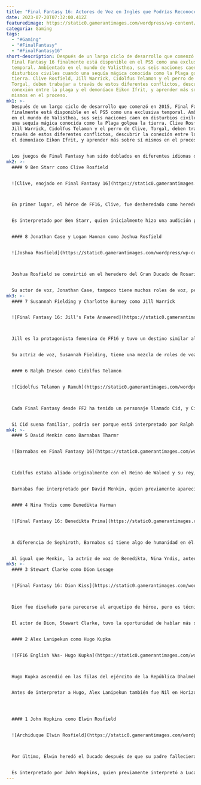 ```yaml
---
title: "Final Fantasy 16: Actores de Voz en Inglés que Podrías Reconocer."
date: 2023-07-20T07:32:00.412Z
featuredimage: https://static0.gamerantimages.com/wordpress/wp-content/uploads/2023/07/final-fantasy-16-english-voice-actors-you-might-recognize.jpg?q=50&fit=contain&w=1140&h=&dpr=1.5
categoria: Gaming
tags:
  - "#Gaming"
  - "#FinalFantasy"
  - "#FinalFantasy16"
short-description: Después de un largo ciclo de desarrollo que comenzó en 2015,
  Final Fantasy 16 finalmente está disponible en el PS5 como una exclusiva
  temporal. Ambientado en el mundo de Valisthea, sus seis naciones caen en
  disturbios civiles cuando una sequía mágica conocida como la Plaga golpea la
  tierra. Clive Rosfield, Jill Warrick, Cidolfus Telamon y el perro de Clive,
  Torgal, deben trabajar a través de estos diferentes conflictos, descubrir la
  conexión entre la plaga y el demoníaco Eikon Ifrit, y aprender más sobre sí
  mismos en el proceso.
mk1: >-
  Después de un largo ciclo de desarrollo que comenzó en 2015, Final Fantasy 16
  finalmente está disponible en el PS5 como una exclusiva temporal. Ambientado
  en el mundo de Valisthea, sus seis naciones caen en disturbios civiles cuando
  una sequía mágica conocida como la Plaga golpea la tierra. Clive Rosfield,
  Jill Warrick, Cidolfus Telamon y el perro de Clive, Torgal, deben trabajar a
  través de estos diferentes conflictos, descubrir la conexión entre la plaga y
  el demoníaco Eikon Ifrit, y aprender más sobre sí mismos en el proceso.


  Los juegos de Final Fantasy han sido doblados en diferentes idiomas durante los últimos 20 años y han contado con una amplia gama de talentos. Los fans todavía se emocionan con el hecho de que Wakka de FF10 esté doblado por John DiMaggio (Bender de Futurama), y Rikku sea uno de los papeles más memorables de Tara Strong, junto con Bubbles de Las Chicas Superpoderosas y Harley Quinn. Pero también podrían reconocer a los actores de voz en inglés de Final Fantasy 16 en estos otros trabajos.
mk2: >-
  #### 9 Ben Starr como Clive Rosfield


  ![Clive, enojado en Final Fantasy 16](https://static0.gamerantimages.com/wordpress/wp-content/uploads/2023/07/ff16-clive-best-accessories.jpg?q=50&fit=crop&w=1500&dpr=1.5 "Clive, enojado en Final Fantasy 16")



  En primer lugar, el héroe de FF16, Clive, fue desheredado como heredero del Gran Ducado de Rosaria porque carecía de la magia que su hermano menor, Joshua, tenía. Después de la muerte de su padre y Joshua, fue traicionado por su madre, Anabella, y convertido en esclavo por el reino de Sanbreque. Escapa para unirse al grupo rebelde de Cidolfus y liberar a Jill Warrick, para que puedan salvar a Valisthea de la Plaga.


  Es interpretado por Ben Starr, quien inicialmente hizo una audición para un papel más pequeño hasta que los directores del doblaje quedaron lo suficientemente impresionados como para darle el papel principal. Starr no tiene muchos otros roles de voz, aparte de Sharp, el mercenario pitio en Arknights. Sin embargo, tiene muchos roles en películas y series de acción en vivo, como en la serie de Netflix You, y la comedia You & Me. Su papel más conocido en acción en vivo sería el de Dr. Christopher Priestley en la serie dramática Jamestown.


  #### 8 Jonathan Case y Logan Hannan como Joshua Rosfield


  ![Joshua Rosfield](https://static0.gamerantimages.com/wordpress/wp-content/uploads/2023/06/screenshot-2023-06-20-at-18-34-16-cropped.jpg?q=50&fit=crop&w=1500&dpr=1.5 "Joshua Rosfield")



  Joshua Rosfield se convirtió en el heredero del Gran Ducado de Rosaria por insistencia de su madre, Anabella, porque podía controlar el poder de su Eikon de fuego, Phoenix. Aunque no estaba dispuesto a tomar el cargo, pudo invocar a Phoenix cuando Rosaria fue atacada, y su padre fue asesinado frente a él. Aparentemente fue asesinado cuando Ifrit despertó y luchó de regreso.


  Su actor de voz, Jonathan Case, tampoco tiene muchos roles de voz, pero tiene algunos en acción en vivo. Aparece en la película post-apocalíptica Undergods como Will, y apareció en la serie de drama médico del Reino Unido Holby City. Su versión más joven fue interpretada por Logan Hannan, quien también interpretó a Hugo en los juegos A Plague Tale, y a Custard en Earwig y The Witch.
mk3: >-
  #### 7 Susannah Fielding y Charlotte Burney como Jill Warrick


  ![Final Fantasy 16: Jill's Fate Answered](https://static0.gamerantimages.com/wordpress/wp-content/uploads/2023/06/final-fantasy-16-does-jill-die-answered.jpg?q=50&fit=crop&w=1500&dpr=1.5 "Final Fantasy 16: Jill's Fate Answered")



  Jill es la protagonista femenina de FF16 y tuvo un destino similar al de Clive. Era la princesa de los Territorios del Norte hasta que fueron destruidos y la mantuvieron en Rosaria como rehén político. Fue criada junto a Clive y Joshua hasta que Sanbreque atacó, donde sus poderes como Dominante del Eikon de Hielo, Shiva, despertaron. Después de eso, fue hecha esclava del Reino de Hierro hasta que huyó con Clive y Cidolfus.


  Su actriz de voz, Susannah Fielding, tiene una mezcla de roles de voz y actuación en vivo. Apareció en Life, un drama con el quinto Doctor Who Pete Davison, y la serie de comedia This Time with Alan Partridge como Jennie Gresham. Vocálicamente, fue Eschers en Necromunda: Hired Gun, y Aurora en Dragon Quest Heroes. La versión más joven de Jill fue interpretada por Charlotte Burney, quien anteriormente interpretó a Amicia en los juegos de A Plague Tale.


  #### 6 Ralph Ineson como Cidolfus Telamon


  ![Cidolfus Telamon y Ramuh](https://static0.gamerantimages.com/wordpress/wp-content/uploads/2023/06/cidolfus-telamon-1.jpg?q=50&fit=crop&w=1500&dpr=1.5 "Cidolfus Telamon y Ramuh")



  Cada Final Fantasy desde FF2 ha tenido un personaje llamado Cid, y Cidolfus Telamon es la adición de FF16 a la colección "Cid". Es el Dominante del Eikon de Trueno, Ramuh, y el líder de un grupo rebelde que busca liberar a los usuarios de magia de la esclavitud. Lleva a Clive y Jill a su causa para salvar a Valisthea de la Plaga.


  Si Cid suena familiar, podría ser porque está interpretado por Ralph Ineson. Anteriormente interpretó a Lorath en Diablo IV, a Hunter en The Dark Crystal: Age of Resistance y a Charles Vane en Assassin's Creed 4: Black Flag. Además de sus apariciones en Star Wars: Los últimos Jedi, La balada de Buster Scruggs, Chernobyl y Guardianes de la Galaxia.
mk4: >-
  #### 5 David Menkin como Barnabas Tharmr


  ![Barnabas en Final Fantasy 16](https://static0.gamerantimages.com/wordpress/wp-content/uploads/2023/07/barnabas-in-final-fantasy-16.jpg?q=50&fit=crop&w=1500&dpr=1.5 "Barnabas en Final Fantasy 16")



  Cidolfus estaba aliado originalmente con el Reino de Waloed y su rey, Barnabas Thamr, hasta que tuvieron una "diferencia de visión". Específicamente, Barnabas, el Dominante del Eikon de la Oscuridad, Odin, creció en un culto que adoraba a Ultima, la entidad gestáltica de una civilización alienígena que había caído previamente ante la Plaga. En resumen, lo que Sephiroth es para Jenova, Barnabas lo es para Ultima.


  Barnabas fue interpretado por David Menkin, quien previamente apareció en FFXIV: Shadowbringers como Magnus, a quien Menkin acredita por ayudarlo a conseguir el papel. También interpretó a los Rangers y Corroserum en Arknights, a Luke Skywalker en Lego Star Wars: The Skywalker Saga, a Dag en Assassin's Creed: Valhalla, y tal vez lo más curioso de todo, a Jack y Porter en la serie CGI Thomas y sus amigos.


  #### 4 Nina Yndis como Benedikta Harman


  ![Final Fantasy 16: Benedikta Prima](https://static0.gamerantimages.com/wordpress/wp-content/uploads/2023/07/final-fantasy-16-benedikta-primed.jpg?q=50&fit=crop&w=1500&dpr=1.5 "Final Fantasy 16: Benedikta Prima")



  A diferencia de Sephiroth, Barnabas sí tiene algo de humanidad en él. Fue quien acogió a Benedikta después de que él y Cid la rescataran de la esclavitud. Pero una vez que Cidolfus la dejó y dejó Waloed, se volvió en su contra, convirtiéndose en la líder de la unidad "de inteligencia" de Waloed. Es un papel que se adapta a su personalidad clínica y controladora, y el hecho de ser la Dominante del Eikon del Viento, Garuda, la hace aún más formidable.


  Al igual que Menkin, la actriz de voz de Benedikta, Nina Yndis, anteriormente apareció en FF14: Shadowbringers como Uimet y no supo que el proyecto era un juego de Final Fantasy hasta casi al final de la grabación. Previamente interpretó a Edna en Bravely Default, a Birna en Assassin's Creed Valhalla y tuvo una aparición en vivo como Kavetka en la serie Peaky Blinders.
mk5: >-
  #### 3 Stewart Clarke como Dion Lesage


  ![Final Fantasy 16: Dion Kiss](https://static0.gamerantimages.com/wordpress/wp-content/uploads/2023/06/final-fantasy-16-dion-kiss.jpg?q=50&fit=crop&w=1500&dpr=1.5 "Final Fantasy 16: Dion Kiss")



  Dion fue diseñado para parecerse al arquetipo de héroe, pero es técnicamente un rival de Clive como el Príncipe Heredero de Sanbreque y el Dominante del Eikon de la Luz, Bahamut. También es el Comandante Jefe de los soldados Dragón de Sanbreque, y el guerrero más fuerte y famoso de la nación. Es probable que su relación con Terence haya llevado a que FF16 sea prohibido en Arabia Saudita por mostrar un romance gay.


  El actor de Dion, Stewart Clarke, tuvo la oportunidad de hablar más sobre esto y sobre el personaje de Dion en general. Antes de FF16, Clarke fue la voz de Ethan Reed en Horizon: Forbidden West y de Eygon en Valkyrie Elysium. Los espectadores también podrían encontrarlo en la serie de drama del Reino Unido, The Moonstone, y como Z22 en Doctor Who: The Monthly Adventures.


  #### 2 Alex Lanipekun como Hugo Kupka


  ![FF16 English VAs- Hugo Kupka](https://static0.gamerantimages.com/wordpress/wp-content/uploads/2023/07/ff16-english-vas-hugo-kupka-cropped.jpg?q=50&fit=crop&w=1500&dpr=1.5 "FF16 English VAs- Hugo Kupka")



  Hugo Kupka ascendió en las filas del ejército de la República Dhalmekiana hasta convertirse en su líder de facto, sirviendo como el Dominante del Eikon de la Tierra, Titan. Aunque es una figura muy rica y poderosa en la República, le gusta participar frecuentemente en escaramuzas con los ejércitos enemigos. Lo que lo convertirá en un desafío para los jugadores, ya que está aliado con Benedikta, Waloed y Ultima.


  Antes de interpretar a Hugo, Alex Lanipekun también fue Nil en Horizon: Zero Dawn y Forbidden West, así como Sokhaa Esof y Andraknor en Mass Effect: Andromeda. En acción en vivo, apareció como Tycho en Domina, Daniel Sands en The Rising, Hank Wonham en Homeland, y Raafi Al-Qadar en Riviera.




  #### 1 John Hopkins como Elwin Rosfield


  ![Archiduque Elwin Rosfield](https://static0.gamerantimages.com/wordpress/wp-content/uploads/2023/06/screenshot-2023-06-20-at-19-09-12-cropped.jpg?q=50&fit=crop&w=1500&dpr=1.5 "Archiduque Elwin Rosfield")



  Por último, Elwin heredó el Ducado después de que su padre falleciera repentinamente, a pesar de no poder invocar a Phoenix como deberían hacer los Dominantes de Rosaria. Trató a sus hijos amablemente, incluido Clive, que fue desheredado. Pero es su muerte y la caída de Rosaria a manos de Sanbreque lo que lleva a sus hijos a sus aventuras.


  Es interpretado por John Hopkins, quien previamente interpretó a Lucas Grey, el amigo de la infancia del Agente 47 y colega asesino en la trilogía HITMAN. Además de eso, fue Bard en Anthem, Hendrik en Dragon Quest XI, Maxwell Roth en Assassin's Creed: Syndicate, y el guardabosques jefe Erik Ahlberg en la serie de Netflix, Hilda.
---
```

